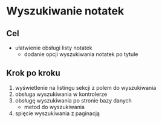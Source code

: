 # Wyszukiwanie notatek

## Cel

* ułatwienie obsługi listy notatek
  * dodanie opcji wyszukiwania notatek po tytule

## Krok po kroku

1. wyświetlenie na listingu sekcji z polem do wyszukiwania
2. obsługa wyszukiwania w kontrolerze
3. obsługę wyszukiwania po stronie bazy danych
   * metod do wyszukiwania
4. spięcie wyszukiwania z paginacją
